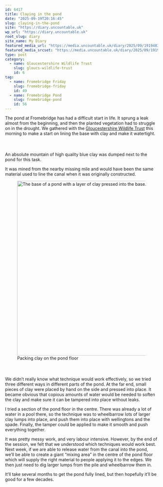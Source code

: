 ```yaml
---
id: 6417
title: Claying in the pond
date: "2025-09-19T20:16:45"
slug: claying-in-the-pond
site: "https://diary.uncountable.uk"
wp_url: "https://diary.uncountable.uk"
root_slug: diary
site_name: My Diary
featured_media_url: "https://media.uncountable.uk/diary/2025/09/19194831/IMG20250919095718.webp"
featured_media_srcset: "https://media.uncountable.uk/diary/2025/09/19194831/IMG20250919095718-300x169.webp 300w, https://media.uncountable.uk/diary/2025/09/19194831/IMG20250919095718-1024x576.webp 1024w, https://media.uncountable.uk/diary/2025/09/19194831/IMG20250919095718-150x150.webp 150w, https://media.uncountable.uk/diary/2025/09/19194831/IMG20250919095718-640x360.webp 640w, https://media.uncountable.uk/diary/2025/09/19194831/IMG20250919095718.webp 1959w"
type: post
category:
  - name: Gloucestershire Wildlife Trust
    slug: gloucs-wildlife-trust
    id: 6
tag:
  - name: Fromebridge Friday
    slug: fromebridge-friday
    id: 49
  - name: Fromebridge Pond
    slug: fromebridge-pond
    id: 56
---
```



<p>The pond at Fromebridge has had a difficult start in life. It sprung a leak almost from the beginning, and then the planted vegetation had to struggle on in the drought. We gathered with the <a href="https://www.gloucestershirewildlifetrust.co.uk/volunteer">Gloucestershire Wildlife Trust</a> this morning to make a start on lining the base with clay and make it watertight.</p>


<style>.kb-row-layout-id6417_677f33-8e > .kt-row-column-wrap{align-content:start;}:where(.kb-row-layout-id6417_677f33-8e > .kt-row-column-wrap) > .wp-block-kadence-column{justify-content:start;}.kb-row-layout-id6417_677f33-8e > .kt-row-column-wrap{column-gap:var(--global-kb-gap-md, 2rem);row-gap:var(--global-kb-gap-md, 2rem);padding-top:var(--global-kb-spacing-sm, 1.5rem);padding-bottom:var(--global-kb-spacing-sm, 1.5rem);grid-template-columns:repeat(2, minmax(0, 1fr));}.kb-row-layout-id6417_677f33-8e > .kt-row-layout-overlay{opacity:0.30;}@media all and (max-width: 1024px){.kb-row-layout-id6417_677f33-8e > .kt-row-column-wrap{grid-template-columns:repeat(2, minmax(0, 1fr));}}@media all and (max-width: 767px){.kb-row-layout-id6417_677f33-8e > .kt-row-column-wrap{grid-template-columns:minmax(0, 1fr);}.kb-row-layout-id6417_677f33-8e > .kt-row-column-wrap > .wp-block-kadence-column:nth-of-type(1){order:2;}.kb-row-layout-id6417_677f33-8e > .kt-row-column-wrap > .wp-block-kadence-column:nth-of-type(2){order:1;}.kb-row-layout-id6417_677f33-8e > .kt-row-column-wrap > .wp-block-kadence-column:nth-of-type(3){order:12;}.kb-row-layout-id6417_677f33-8e > .kt-row-column-wrap > .wp-block-kadence-column:nth-of-type(4){order:11;}.kb-row-layout-id6417_677f33-8e > .kt-row-column-wrap > .wp-block-kadence-column:nth-of-type(5){order:22;}.kb-row-layout-id6417_677f33-8e > .kt-row-column-wrap > .wp-block-kadence-column:nth-of-type(6){order:21;}.kb-row-layout-id6417_677f33-8e > .kt-row-column-wrap > .wp-block-kadence-column:nth-of-type(7){order:32;}.kb-row-layout-id6417_677f33-8e > .kt-row-column-wrap > .wp-block-kadence-column:nth-of-type(8){order:31;}}</style><div class="kb-row-layout-wrap kb-row-layout-id6417_677f33-8e alignnone wp-block-kadence-rowlayout"><div class="kt-row-column-wrap kt-has-2-columns kt-row-layout-equal kt-tab-layout-inherit kt-mobile-layout-row kt-row-valign-top">
<style>.kadence-column6417_49b833-85 > .kt-inside-inner-col,.kadence-column6417_49b833-85 > .kt-inside-inner-col:before{border-top-left-radius:0px;border-top-right-radius:0px;border-bottom-right-radius:0px;border-bottom-left-radius:0px;}.kadence-column6417_49b833-85 > .kt-inside-inner-col{column-gap:var(--global-kb-gap-sm, 1rem);}.kadence-column6417_49b833-85 > .kt-inside-inner-col{flex-direction:column;}.kadence-column6417_49b833-85 > .kt-inside-inner-col > .aligncenter{width:100%;}.kadence-column6417_49b833-85 > .kt-inside-inner-col:before{opacity:0.3;}.kadence-column6417_49b833-85{position:relative;}@media all and (max-width: 1024px){.kadence-column6417_49b833-85 > .kt-inside-inner-col{flex-direction:column;justify-content:center;}}@media all and (max-width: 767px){.kadence-column6417_49b833-85 > .kt-inside-inner-col{flex-direction:column;justify-content:center;}}</style>
<div class="wp-block-kadence-column kadence-column6417_49b833-85"><div class="kt-inside-inner-col">
<p>An absolute mountain of high quality blue clay was dumped next to the pond for this task.  </p>



<p>It was mined from the nearby missing mile and would have been the same material used to line the canal when it was originally constructed.</p>
</div></div>


<style>.kadence-column6417_39e9cd-3c > .kt-inside-inner-col,.kadence-column6417_39e9cd-3c > .kt-inside-inner-col:before{border-top-left-radius:0px;border-top-right-radius:0px;border-bottom-right-radius:0px;border-bottom-left-radius:0px;}.kadence-column6417_39e9cd-3c > .kt-inside-inner-col{column-gap:var(--global-kb-gap-sm, 1rem);}.kadence-column6417_39e9cd-3c > .kt-inside-inner-col{flex-direction:column;}.kadence-column6417_39e9cd-3c > .kt-inside-inner-col > .aligncenter{width:100%;}.kadence-column6417_39e9cd-3c > .kt-inside-inner-col:before{opacity:0.3;}.kadence-column6417_39e9cd-3c{position:relative;}@media all and (max-width: 1024px){.kadence-column6417_39e9cd-3c > .kt-inside-inner-col{flex-direction:column;justify-content:center;}}@media all and (max-width: 767px){.kadence-column6417_39e9cd-3c > .kt-inside-inner-col{flex-direction:column;justify-content:center;}}</style>
<div class="wp-block-kadence-column kadence-column6417_39e9cd-3c"><div class="kt-inside-inner-col">
<figure class="wp-block-image size-large"><img loading="lazy" decoding="async" width="1024" height="576" src="https://media.uncountable.uk/diary/2025/09/19194814/IMG20250919115221-1024x576.webp" alt="The base of a pond with a layer of clay pressed into the base. Fork on the right hand side" class="wp-image-6419" srcset="https://media.uncountable.uk/diary/2025/09/19194814/IMG20250919115221-1024x576.webp 1024w, https://media.uncountable.uk/diary/2025/09/19194814/IMG20250919115221-300x169.webp 300w, https://media.uncountable.uk/diary/2025/09/19194814/IMG20250919115221-640x360.webp 640w, https://media.uncountable.uk/diary/2025/09/19194814/IMG20250919115221.webp 1763w" sizes="auto, (max-width: 1024px) 100vw, 1024px" /><figcaption class="wp-element-caption">Packing clay on the pond floor</figcaption></figure>
</div></div>

</div></div>


<p>We didn&#8217;t really know what technique would work effectively, so we tried three different ways in different parts of the pond.  At the far end, small pieces of clay were placed by hand on the side and pressed into place.  It became obvious that copious amounts of water would be needed to soften the clay and make sure it can be tampered into place without leaks.</p>



<p>I tried a section of the pond floor in the centre.  There was already a lot of water in a pool there, so the technique was to wheelbarrow lots of larger clay lumps into place, and push them into place with wellingtons and the spade.  Finally, the tamper could be applied to make it smooth and push everything together.</p>



<p>It was pretty messy work, and very labour intensive.  However, by the end of the session, we felt that we understood which techniques would work best.  Next week, if we are able to release water from the canal into the pond, we&#8217;ll be able to create a giant &#8220;mixing area&#8221; in the centre of the pond floor which will supply the right material to people applying it to the edges.  We then just need to dig larger lumps from the pile and wheelbarrow them in.</p>



<p>It&#8217;ll take several months to get the pond fully lined, but then hopefully it&#8217;ll be good for a few decades.</p>
